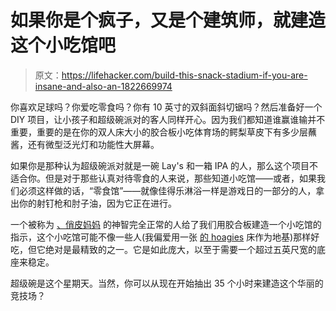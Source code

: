 # 如果你是个疯子，又是个建筑师，就建造这个小吃馆吧

> 原文：<https://lifehacker.com/build-this-snack-stadium-if-you-are-insane-and-also-an-1822669974>

你喜欢足球吗？你爱吃零食吗？你有 10 英寸的双斜面斜切锯吗？然后准备好一个 DIY 项目，让小孩子和超级碗派对的客人同样开心。因为我们都知道谁赢谁输并不重要，重要的是在你的双人床大小的胶合板小吃体育场的鳄梨草皮下有多少层蘸酱，还有微型泛光灯和功能性大屏幕。



如果你是那种认为超级碗派对就是一碗 Lay's 和一箱 IPA 的人，那么这个项目不适合你。但是对于那些认真对待零食的人来说，那些知道小吃馆——或者，如果我们必须这样做的话，“零食馆”——就像佳得乐淋浴一样是游戏日的一部分的人，拿出你的射钉枪和肘子油，因为它正在进行。

一个被称为 [、俏皮妈妈](http://niftymom.com/2016/01/epic-reusable-wood-snack-stadium/) 的神智完全正常的人给了我们用胶合板建造一个小吃馆的指示，这个小吃馆可能不像一些人(我偏爱用一张 [的 hoagies](https://www.instagram.com/p/BBGnM6DOf7c/?utm_source=ig_embed) 床作为地基)那样好吃，但它绝对是最精致的之一。它是如此庞大，以至于需要一个超过五英尺宽的底座来稳定。

超级碗是这个星期天。当然，你可以从现在开始抽出 35 个小时来建造这个华丽的竞技场？